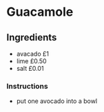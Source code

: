# Guacamole
## Ingredients
* avacado £1
* lime £0.50
* salt £0.01
### Instructions
* put one avocado into a bowl
